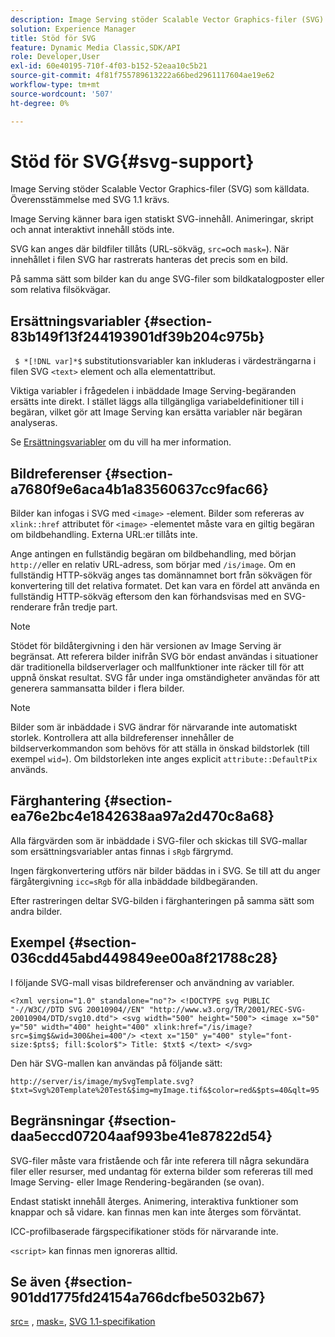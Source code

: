 ```yaml
---
description: Image Serving stöder Scalable Vector Graphics-filer (SVG) som källdata. Överensstämmelse med SVG 1.1 krävs.
solution: Experience Manager
title: Stöd för SVG
feature: Dynamic Media Classic,SDK/API
role: Developer,User
exl-id: 60e40195-710f-4f03-b152-52eaa10c5b21
source-git-commit: 4f81f755789613222a66bed2961117604ae19e62
workflow-type: tm+mt
source-wordcount: '507'
ht-degree: 0%

---
```


# Stöd för SVG{#svg-support}

Image Serving stöder Scalable Vector Graphics-filer (SVG) som källdata. Överensstämmelse med SVG 1.1 krävs.

Image Serving känner bara igen statiskt SVG-innehåll. Animeringar, skript och annat interaktivt innehåll stöds inte.

SVG kan anges där bildfiler tillåts (URL-sökväg, `src=`och `mask=`). När innehållet i filen SVG har rastrerats hanteras det precis som en bild.

På samma sätt som bilder kan du ange SVG-filer som bildkatalogposter eller som relativa filsökvägar.

## Ersättningsvariabler {#section-83b149f13f244193901df39b204c975b}

` $ *[!DNL var]*$` substitutionsvariabler kan inkluderas i värdesträngarna i filen SVG `<text>` element och alla elementattribut.

Viktiga variabler i frågedelen i inbäddade Image Serving-begäranden ersätts inte direkt. I stället läggs alla tillgängliga variabeldefinitioner till i begäran, vilket gör att Image Serving kan ersätta variabler när begäran analyseras.

Se [Ersättningsvariabler](../../../../../is-api/http-ref/image-serving-api-ref/c-http-protocol-reference/c-syntax-and-features/r-is-http-substitution-variables.md#reference-90dc01aba44940e4acdd0c6476e7aa5a) om du vill ha mer information.

## Bildreferenser {#section-a7680f9e6aca4b1a83560637cc9fac66}

Bilder kan infogas i SVG med `<image>` -element. Bilder som refereras av `xlink::href` attributet för `<image>` -elementet måste vara en giltig begäran om bildbehandling. Externa URL:er tillåts inte.

Ange antingen en fullständig begäran om bildbehandling, med början `http://`eller en relativ URL-adress, som börjar med `/is/image`. Om en fullständig HTTP-sökväg anges tas domännamnet bort från sökvägen för konvertering till det relativa formatet. Det kan vara en fördel att använda en fullständig HTTP-sökväg eftersom den kan förhandsvisas med en SVG-renderare från tredje part.

>[!NOTE]
>
>Stödet för bildåtergivning i den här versionen av Image Serving är begränsat. Att referera bilder inifrån SVG bör endast användas i situationer där traditionella bildserverlager och mallfunktioner inte räcker till för att uppnå önskat resultat. SVG får under inga omständigheter användas för att generera sammansatta bilder i flera bilder.

>[!NOTE]
>
>Bilder som är inbäddade i SVG ändrar för närvarande inte automatiskt storlek. Kontrollera att alla bildreferenser innehåller de bildserverkommandon som behövs för att ställa in önskad bildstorlek (till exempel `wid=`). Om bildstorleken inte anges explicit `attribute::DefaultPix` används.

## Färghantering {#section-ea76e2bc4e1842638aa97a2d470c8a68}

Alla färgvärden som är inbäddade i SVG-filer och skickas till SVG-mallar som ersättningsvariabler antas finnas i `sRgb` färgrymd.

Ingen färgkonvertering utförs när bilder bäddas in i SVG. Se till att du anger färgåtergivning `icc=sRgb` för alla inbäddade bildbegäranden.

Efter rastreringen deltar SVG-bilden i färghanteringen på samma sätt som andra bilder.

## Exempel {#section-036cdd45abd449849ee00a8f21788c28}

I följande SVG-mall visas bildreferenser och användning av variabler.

`<?xml version="1.0" standalone="no"?> <!DOCTYPE svg PUBLIC "-//W3C//DTD SVG 20010904//EN" "http://www.w3.org/TR/2001/REC-SVG-20010904/DTD/svg10.dtd"> <svg width="500" height="500"> <image x="50" y="50" width="400" height="400" xlink:href="/is/image?src=$img$&wid=300&hei=400"/> <text x="150" y="400" style="font-size:$pts$; fill:$color$"> Title: $txt$ </text> </svg>`

Den här SVG-mallen kan användas på följande sätt:

`http://server/is/image/mySvgTemplate.svg?$txt=Svg%20Template%20Test&$img=myImage.tif&$color=red&$pts=40&qlt=95`

## Begränsningar {#section-daa5eccd07204aaf993be41e87822d54}

SVG-filer måste vara fristående och får inte referera till några sekundära filer eller resurser, med undantag för externa bilder som refereras till med Image Serving- eller Image Rendering-begäranden (se ovan).

Endast statiskt innehåll återges. Animering, interaktiva funktioner som knappar och så vidare. kan finnas men kan inte återges som förväntat.

ICC-profilbaserade färgspecifikationer stöds för närvarande inte.

`<script>` kan finnas men ignoreras alltid.

## Se även {#section-901dd1775fd24154a766dcfbe5032b67}

[src=](../../../../../is-api/http-ref/image-serving-api-ref/c-http-protocol-reference/c-command-reference/r-src.md#reference-f6506637778c4c69bf106a7924a91ab1) , [mask=](../../../../../is-api/http-ref/image-serving-api-ref/c-http-protocol-reference/c-command-reference/r-mask.md#reference-922254e027404fb890b850e2723ee06e), [SVG 1.1-specifikation](https://www.w3.org/TR/SVG11/)
